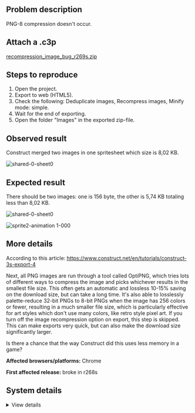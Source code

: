 ## Problem description

PNG-8 compression doesn't occur.

## Attach a .c3p

[recompression_image_bug_r269s.zip](https://github.com/WilsonPercival/WilsonPercival/files/7667635/recompression_image_bug_r269s.zip)

## Steps to reproduce

1. Open the project.
2. Export to web (HTML5).
3. Check the following: Deduplicate images, Recompress images, Minify mode: simple.
4. Wait for the end of exporting.
5. Open the folder "Images" in the exported zip-file.

## Observed result

Construct merged two images in one spritesheet which size is 8,02 KB.

![shared-0-sheet0](https://user-images.githubusercontent.com/91274932/145014370-ef0ce5e9-a304-456d-98cb-94a8a5ea1bcf.png)

## Expected result

There should be two images: one is 156 byte, the other is 5,74 KB totaling less than 8,02 KB.

![shared-0-sheet0](https://user-images.githubusercontent.com/91274932/145014395-23b840bd-3c06-4fcd-8d1a-2f74475e8e98.png)

![sprite2-animation 1-000](https://user-images.githubusercontent.com/91274932/145014412-ca37e9b7-846e-44da-9c7b-ff766130d817.png)

## More details

According to this article: https://www.construct.net/en/tutorials/construct-3s-export-4

Next, all PNG images are run through a tool called OptiPNG, which tries lots of different ways to compress the image and picks whichever results in the smallest file size. This often gets an automatic and lossless 10-15% saving on the download size, but can take a long time. It's also able to losslessly palette-reduce 32-bit PNGs to 8-bit PNGs when the image has 256 colors or fewer, resulting in a much smaller file size, which is particularly effective for art styles which don't use many colors, like retro style pixel art. If you turn off the image recompression option on export, this step is skipped. This can make exports very quick, but can also make the download size significantly larger.

Is there a chance that the way Construct did this uses less memory in a game?

**Affected browsers/platforms:** Chrome

**First affected release:** broke in r268s

## System details

<details><summary>View details</summary>

Platform information
Browser: Chrome
Browser version: 95.0.4638.54
Browser engine: Chromium
Context: browser
Operating system: Windows
Operating system version: 7
Device type: desktop
Device pixel ratio: 1
Logical CPU cores: 2
Approx. device memory: 4 GB
User agent: Mozilla/5.0 (Windows NT 6.1; Win64; x64) AppleWebKit/537.36 (KHTML, like Gecko) Chrome/95.0.4638.54 Safari/537.36
C3 release: r268 (stable)
Language setting: en-US

Local storage
Storage quota (approx): 59 gb
Storage usage (approx): 602 mb (1%)
Persistant storage: No

Browser support notes
This list contains missing features that are not required, but could improve performance or user experience if supported.

UI effects are disabled in settings.
WebGL 2+ is not supported. Rendering quality and features may be affected.
WebGL information
Version string: WebGL 1.0 (OpenGL ES 2.0 Chromium)
Numeric version: 1
Supports NPOT textures: partial
Supports GPU profiling: no
Supports highp precision: yes
Vendor: Google Inc. (Intel)
Renderer: ANGLE (Intel, Intel(R) HD Graphics Direct3D9Ex vs_3_0 ps_3_0, igdumdim64.dll-10.18.10.4653)
Major performance caveat: no
Maximum texture size: 8192
Point size range: 1 to 256
Extensions:

ANGLE_instanced_arrays
EXT_blend_minmax
EXT_color_buffer_half_float
EXT_float_blend
EXT_frag_depth
EXT_shader_texture_lod
EXT_texture_filter_anisotropic
WEBKIT_EXT_texture_filter_anisotropic
EXT_sRGB
KHR_parallel_shader_compile
OES_element_index_uint
OES_standard_derivatives
OES_texture_float
OES_texture_float_linear
OES_texture_half_float
OES_texture_half_float_linear
OES_vertex_array_object
WEBGL_color_buffer_float
WEBGL_compressed_texture_s3tc
WEBKIT_WEBGL_compressed_texture_s3tc
WEBGL_compressed_texture_s3tc_srgb
WEBGL_debug_renderer_info
WEBGL_debug_shaders
WEBGL_depth_texture
WEBKIT_WEBGL_depth_texture
WEBGL_lose_context
WEBKIT_WEBGL_lose_context
WEBGL_multi_draw
Audio information
System sample rate: 48000 Hz
Output channels: 2
Output interpretation: speakers
Supported decode formats:

WebM Opus (audio/webm; codecs=opus)
Ogg Opus (audio/ogg; codecs=opus)
WebM Vorbis (audio/webm; codecs=vorbis)
Ogg Vorbis (audio/ogg; codecs=vorbis)
MPEG-4 AAC (audio/mp4; codecs=mp4a.40.5)
MP3 (audio/mpeg)
FLAC (audio/flac)
PCM WAV (audio/wav; codecs=1)
Supported encode formats:

WebM Opus (audio/webm; codecs=opus)
Video information
Supported decode formats:

WebM AV1 (video/webm; codecs=av01.0.00M.08)
MP4 AV1 (video/mp4; codecs=av01.0.00M.08)
WebM VP9 (video/webm; codecs=vp9)
WebM VP8 (video/webm; codecs=vp8)
Ogg Theora (video/ogg; codecs=theora)
H.264 (video/mp4; codecs=avc1.42E01E)
Supported encode formats:

WebM VP9 (video/webm; codecs=vp9)
WebM VP8 (video/webm; codecs=vp8)

</details>
